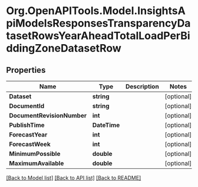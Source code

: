 # Org.OpenAPITools.Model.InsightsApiModelsResponsesTransparencyDatasetRowsYearAheadTotalLoadPerBiddingZoneDatasetRow

## Properties

Name | Type | Description | Notes
------------ | ------------- | ------------- | -------------
**Dataset** | **string** |  | [optional] 
**DocumentId** | **string** |  | [optional] 
**DocumentRevisionNumber** | **int** |  | [optional] 
**PublishTime** | **DateTime** |  | [optional] 
**ForecastYear** | **int** |  | [optional] 
**ForecastWeek** | **int** |  | [optional] 
**MinimumPossible** | **double** |  | [optional] 
**MaximumAvailable** | **double** |  | [optional] 

[[Back to Model list]](../README.md#documentation-for-models) [[Back to API list]](../README.md#documentation-for-api-endpoints) [[Back to README]](../README.md)

